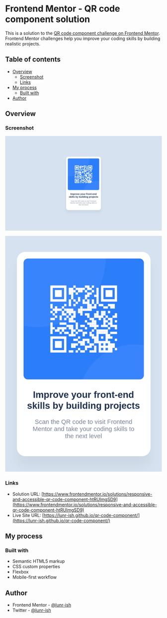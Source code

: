 # Frontend Mentor - QR code component solution

This is a solution to the [QR code component challenge on Frontend Mentor](https://www.frontendmentor.io/challenges/qr-code-component-iux_sIO_H). Frontend Mentor challenges help you improve your coding skills by building realistic projects.

## Table of contents

- [Overview](#overview)
  - [Screenshot](#screenshot)
  - [Links](#links)
- [My process](#my-process)
  - [Built with](#built-with)
- [Author](#author)

## Overview

### Screenshot

![QR code component desktop screenshot](./screenshots/qr-code-component-desktop.png)

![QR code component mobile screenshot](./screenshots/qr-code-component-mobile.png)

### Links

- Solution URL: [https://www.frontendmentor.io/solutions/responsive-and-accessible-qr-code-component-htRUImgSD9](https://www.frontendmentor.io/solutions/responsive-and-accessible-qr-code-component-htRUImgSD9)
- Live Site URL: [https://lunr-ish.github.io/qr-code-component/](https://lunr-ish.github.io/qr-code-component/)

## My process

### Built with

- Semantic HTML5 markup
- CSS custom properties
- Flexbox
- Mobile-first workflow

## Author

- Frontend Mentor - [@lunr-ish](https://www.frontendmentor.io/profile/lunr-ish)
- Twitter - [@lunr-ish](https://www.twitter.com/lunr-ish)
